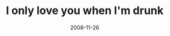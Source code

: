 ---
layout: base.njk
title : 'I only love you when I&#39;m drunk' 
view_title : 'I only love you when I&#39;m drunk' 
year : '2008' 
date : '2008-11-26' 
img_file : '/drawing/ionlyloveyouwhenimdrunk.jpg' 
html_file : 'ionlyloveyouwhenimdrunk' 
next_html : 'idonthaveaheadache.html' 
year_order : '536' 
permalink : "title/{{html_file}}.html"
---